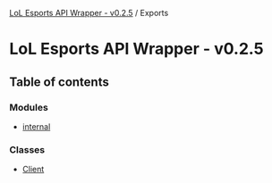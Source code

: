 [LoL Esports API Wrapper - v0.2.5](README.md) / Exports

# LoL Esports API Wrapper - v0.2.5

## Table of contents

### Modules

- [internal](modules/internal.md)

### Classes

- [Client](classes/Client.md)
